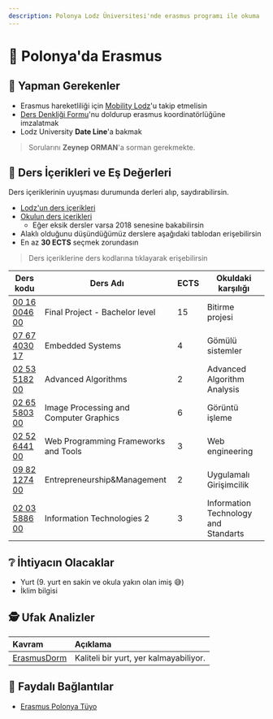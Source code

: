 ```yaml
---
description: Polonya Lodz Üniversitesi'nde erasmus programı ile okuma
---
```


# 🛫 Polonya'da Erasmus

## 👮‍ Yapman Gerekenler

- Erasmus hareketliliği için [Mobility Lodz](https://mobility.p.lodz.pl/in/)'u takip etmelisin
- [Ders Denkliği Formu](https://muhendislik.istanbulc.edu.tr/tr/content/ogrenci/erasmus-programi)'nu doldurup erasmus koordinatörlüğüne imzalatmak
- Lodz University **Date Line**'a bakmak

> Sorularını **Zeynep ORMAN**'a sorman gerekmekte.

## 📙 Ders İçerikleri ve Eş Değerleri

Ders içeriklerinin uyuşması durumunda derleri alıp, saydırabilirsin.

- [Lodz'un ders içerikleri](https://programy.p.lodz.pl/ectslabel-web/?s=glowna&l=en)
- [Okulun ders içerikleri](https://ebs.istanbulc.edu.tr/home/dersprogram?id=1092&yil=2019)
  - Eğer eksik dersler varsa 2018 senesine bakabilirsin
- Alaklı olduğunu düşündüğümüz derslere aşağıdaki tablodan erişebilirsin
- En az **30 ECTS** seçmek zorundasın

> Ders içeriklerine ders kodlarına tıklayarak erişebilirsin

| Ders kodu                                                                                                                                                                           | Ders Adı                               | ECTS | Okuldaki karşılığı                   |
| ----------------------------------------------------------------------------------------------------------------------------------------------------------------------------------- | -------------------------------------- | ---- | ------------------------------------ |
| [00 16 0046 00](https://programy.p.lodz.pl/ectslabel-web/przedmiot_3.jsp?l=en&idPrzedmiotu=170838&pkId=1230&s=7&j=0&w=Computer%20Science&v=3)                                       | Final Project - Bachelor level         | 15   | Bitirme projesi                      |
| [07 67 4030 17](https://programy.p.lodz.pl/ectslabel-web/przedmiot_3.jsp?l=pl&idPrzedmiotu=165816&pkId=1233&s=4&j=0&w=information%20technology&v=3)                                 | Embedded Systems                       | 4    | Gömülü sistemler                     |
| [02 53 5182 00](https://programy.p.lodz.pl/ectslabel-web/przedmiot_3.jsp?l=en&idPrzedmiotu=171235&pkId=1326&s=2&t=1&j=0&w=Computer%20Science%20and%20Information%20Technology_2019) | Advanced Algorithms                    | 2    | Advanced Algorithm Analysis          |
| [02 65 5803 00](https://programy.p.lodz.pl/ectslabel-web/przedmiot_3.jsp?l=en&idPrzedmiotu=169963&pkId=1229&s=4&j=0&w=Biomedical%20Engineering%20and%20Technologies&v=3)            | Image Processing and Computer Graphics | 6    | Görüntü işleme                       |
| [02 52 6441 00](https://programy.p.lodz.pl/ectslabel-web/przedmiot_3.jsp?l=en&idPrzedmiotu=171226&pkId=1326&s=2&t=1&j=0&w=Computer%20Science%20and%20Information%20Technology_2019) | Web Programming Frameworks and Tools   | 3    | Web engineering                      |
| [09 82 1274 00](https://programy.p.lodz.pl/ectslabel-web/przedmiot_3.jsp?l=pl&idPrzedmiotu=170896&pkId=1227&s=2&j=0&w=advanced%20mechanical%20engineering&v=3)                      | Entrepreneurship&Management            | 2    | Uygulamalı Girişimcilik              |
| [02 03 5886 00](https://programy.p.lodz.pl/ectslabel-web/przedmiot_3.jsp?l=pl&idPrzedmiotu=169704&pkId=1231&s=2&j=0&w=electronic%20and%20telecommunication%20engineering&v=3)       | Information Technologies 2             | 3    | Information Technology and Standarts |

## ❔ İhtiyacın Olacaklar

- Yurt (9. yurt en sakin ve okula yakın olan imiş 😅)
- İklim bilgisi

## 🕵️‍ Ufak Analizler

| Kavram                                    | Açıklama                               |
| :---------------------------------------- | :------------------------------------- |
| [ErasmusDorm](http://erasmusdorm.com/en/) | Kaliteli bir yurt, yer kalmayabiliyor. |

## 🔗 Faydalı Bağlantılar

- [Erasmus Polonya Tüyo](http://www.polonyam.com/erasmus-polonya-tuyo/)




